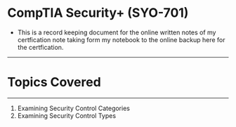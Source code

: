 # CompTIA Security+ (SYO-701)

- This is a record keeping document for the online written notes of my certfication note taking
form my notebook to the online backup here for the certfication. 

----------------------
  # Topics Covered
-----------------------

1. Examining Security Control Categories
2. Examining Security Control Types 
